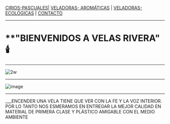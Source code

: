 [CIRIOS-PASCUALES](./CIRIOS-PASCUALES.md)| [VELADORAS- AROMÁTICAS](./VELADORAS-AROMÁTICAS.md) | [VELADORAS-ECOLÓGICAS](./VELADORAS-ECOLÓGICAS.md)  | [CONTACTO](./CONTACTO.md) 
- - -
# **"BIENVENIDOS A VELAS RIVERA" 🕯️
_ _ _
![2w](https://user-images.githubusercontent.com/99773679/160253291-9e991f98-6d33-4704-8520-a51efa4d3590.PNG)
- - -
![image](https://user-images.githubusercontent.com/99773679/160253682-509c6e1a-a19c-4e59-9628-c482dfe01224.png)
- - -
___ENCENDER UNA VELA TIENE QUE VER CON LA FE Y LA VOZ INTERIOR.
POR LO TANTO NOS ESMERAMOS EN ENTREGAR LA MEJOR CALIDAD
EN MATERIAL DE PRIMERA CLASE Y PLÁSTICO AMIGABLE CON
EL MEDIO AMBIENTE

